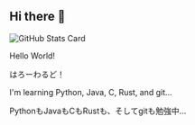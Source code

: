 ## Hi there 👋
![GitHub Stats Card](https://github-readme-stats.vercel.app/api?username=rin-liner&count_private=true&show_icons=true&theme=chartreuse-dark)

Hello World!

はろーわるど！



I'm learning Python, Java, C, Rust, and git…

PythonもJavaもCもRustも、そしてgitも勉強中…

<!--
**rin-liner/rin-liner** is a ✨ _special_ ✨ repository because its `README.md` (this file) appears on your GitHub profile.

Here are some ideas to get you started:

- 🔭 I’m currently working on ...
- 🌱 I’m currently learning ...
- 👯 I’m looking to collaborate on ...
- 🤔 I’m looking for help with ...
- 💬 Ask me about ...
- 📫 How to reach me: ...
- 😄 Pronouns: ...
- ⚡ Fun fact: ...
-->
